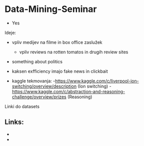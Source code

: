 # Data-Mining-Seminar
 - Yes


Ideje:
 - vpliv medijev na filme in box office zaslužek
    - vpliv reviews na rotten tomatos in drugih review sites
  
 - something about politics
 
 - kaksen exfficiency imajo fake news in clickbait
 
 - kaggle tekmovanja:
   -https://www.kaggle.com/c/liverpool-ion-switching/overview/description (Ion switching)
   -https://www.kaggle.com/c/abstraction-and-reasoning-challenge/overview/prizes (Reasoning)


Linki do datasets

Links:
 -
 
 -
 
 -

